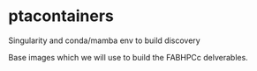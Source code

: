 # ptacontainers #
Singularity and conda/mamba env to build discovery

Base images which we will use to build the FABHPCc delverables.
